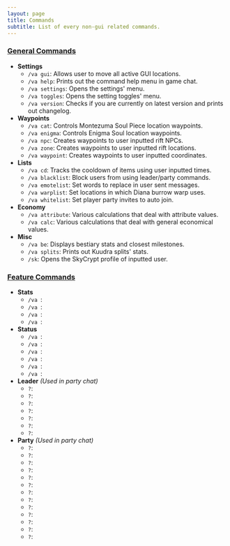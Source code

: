 ```yaml
---
layout: page
title: Commands
subtitle: List of every non-gui related commands.
---
```


### <u>General Commands</u>
- **Settings**
    - `/va gui`: Allows user to move all active GUI locations.
    - `/va help`: Prints out the command help menu in game chat.
    - `/va settings`: Opens the settings' menu.
    - `/va toggles`: Opens the setting toggles' menu.
    - `/va version`: Checks if you are currently on latest version and prints out changelog.
- **Waypoints**
    - `/va cat`: Controls Montezuma Soul Piece location waypoints.
    - `/va enigma`: Controls Enigma Soul location waypoints.
    - `/va npc`: Creates waypoints to user inputted rift NPCs.
    - `/va zone`: Creates waypoints to user inputted rift locations.
    - `/va waypoint`: Creates waypoints to user inputted coordinates.
- **Lists**
    - `/va cd`: Tracks the cooldown of items using user inputted times.
    - `/va blacklist`: Block users from using leader/party commands.
    - `/va emotelist`: Set words to replace in user sent messages.
    - `/va warplist`: Set locations in which Diana burrow warp uses.
    - `/va whitelist`: Set player party invites to auto join.
- **Economy**
    - `/va attribute`: Various calculations that deal with attribute values.
    - `/va calc`: Various calculations that deal with general economical values.
- **Misc**
    - `/va be`: Displays bestiary stats and closest milestones.
    - `/va splits`: Prints out Kuudra splits' stats.
    - `/sk`: Opens the SkyCrypt profile of inputted user.

### <u>Feature Commands</u>
- **Stats**
    - `/va `: 
    - `/va `: 
    - `/va `: 
    - `/va `: 
- **Status**
    - `/va `: 
    - `/va `: 
    - `/va `: 
    - `/va `: 
    - `/va `: 
    - `/va `: 
- **Leader** *(Used in party chat)*
    - `?`:
    - `?`:
    - `?`:
    - `?`:
    - `?`:
    - `?`:
    - `?`:
- **Party** *(Used in party chat)*
    - `?`:
    - `?`:
    - `?`:
    - `?`:
    - `?`:
    - `?`:
    - `?`:
    - `?`:
    - `?`:
    - `?`:
    - `?`:
    - `?`:
    - `?`: